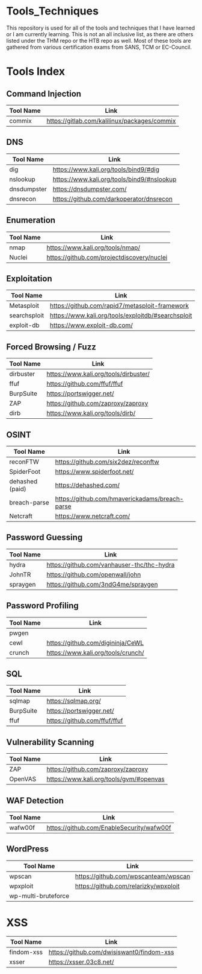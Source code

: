 # Tools_Techniques

This repository is used for all of the tools and techniques that I have learned or I am currently learning. This is not an all inclusive list, as there are others listed under the THM repo or the HTB repo as well. Most of these tools are gathered from various certification exams from SANS, TCM or EC-Council.


# Tools Index

## Command Injection
Tool Name | Link
--------- | ----
commix    | https://gitlab.com/kalilinux/packages/commix


## DNS
Tool Name | Link
--------- | ----
dig       | https://www.kali.org/tools/bind9/#dig
nslookup  | https://www.kali.org/tools/bind9/#nslookup
dnsdumpster | https://dnsdumpster.com/
dnsrecon  | https://github.com/darkoperator/dnsrecon


## Enumeration
Tool Name | Link
--------- | ----
nmap      | https://www.kali.org/tools/nmap/
Nuclei    | https://github.com/projectdiscovery/nuclei

## Exploitation
Tool Name | Link
--------- | ----
Metasploit  | https://github.com/rapid7/metasploit-framework
searchsploit  | https://www.kali.org/tools/exploitdb/#searchsploit
exploit-db  | https://www.exploit-db.com/


## Forced Browsing / Fuzz
Tool Name | Link
--------- | ----
dirbuster | https://www.kali.org/tools/dirbuster/
ffuf      | https://github.com/ffuf/ffuf
BurpSuite | https://portswigger.net/
ZAP       | https://github.com/zaproxy/zaproxy
dirb      | https://www.kali.org/tools/dirb/

## OSINT
Tool Name | Link
--------- | ----
reconFTW  | https://github.com/six2dez/reconftw
SpiderFoot  | https://www.spiderfoot.net/
dehashed (paid) | https://dehashed.com/
breach-parse  | https://github.com/hmaverickadams/breach-parse
Netcraft  | https://www.netcraft.com/

## Password Guessing
Tool Name | Link
--------- | ----
hydra     | https://github.com/vanhauser-thc/thc-hydra
JohnTR    | https://github.com/openwall/john
spraygen  | https://github.com/3ndG4me/spraygen

## Password Profiling
Tool Name | Link
--------- | ----
pwgen     |
cewl      | https://github.com/digininja/CeWL
crunch    | https://www.kali.org/tools/crunch/


## SQL
Tool Name | Link
--------- | ----
sqlmap    | https://sqlmap.org/
BurpSuite | https://portswigger.net/
ffuf      | https://github.com/ffuf/ffuf


## Vulnerability Scanning
Tool Name | Link
--------- | ----
ZAP       | https://github.com/zaproxy/zaproxy
OpenVAS   | https://www.kali.org/tools/gvm/#openvas


## WAF Detection
Tool Name | Link
--------- | ----
wafw00f   | https://github.com/EnableSecurity/wafw00f


## WordPress
Tool Name | Link
--------- | ----
wpscan    | https://github.com/wpscanteam/wpscan
wpxploit  | https://github.com/relarizky/wpxploit
wp-multi-bruteforce |


# XSS
Tool Name | Link
--------- | ----
findom-xss  | https://github.com/dwisiswant0/findom-xss
xsser     | https://xsser.03c8.net/
